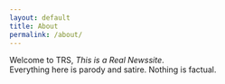 ```yaml
---
layout: default
title: About
permalink: /about/
---
```

Welcome to TRS, *This is a Real Newssite*.  
Everything here is parody and satire. Nothing is factual.
